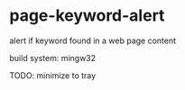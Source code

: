 # page-keyword-alert
alert if keyword found in a web page content

build system: mingw32

TODO:
minimize to tray
